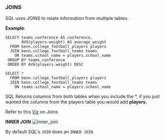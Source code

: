 ### JOINS

SQL uses JOINS to relate information from multiple tables. 

**Example**:

```
SELECT teams.conference AS conference,
       AVG(players.weight) AS average_weight
  FROM benn.college_football_players players
  JOIN benn.college_football_teams teams
    ON teams.school_name = players.school_name
 GROUP BY teams.conference
 ORDER BY AVG(players.weight) DESC
```

```
SELECT *
  FROM benn.college_football_players players
  JOIN benn.college_football_teams teams
    ON teams.school_name = players.school_name
```
SQL Returns columns from both tables when you include the \*, if you just wanted the columns from the players table you would add **players.**

Refer to this [Viz](https://joins.spathon.com/) on Joins

**INNER JOIN**
![inner_join](https://www.w3schools.com/sql/img_innerjoin.gif)

By default SQL's `JOIN` does an `INNER JOIN`



